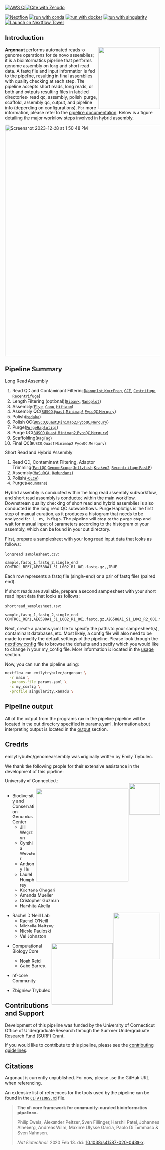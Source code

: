 [![AWS CI](https://img.shields.io/badge/CI%20tests-full%20size-FF9900?labelColor=000000&logo=Amazon%20AWS)](https://nf-co.re/genomeassembly/results)[![Cite with Zenodo](http://img.shields.io/badge/DOI-10.5281/zenodo.XXXXXXX-1073c8?labelColor=000000)](https://doi.org/10.5281/zenodo.XXXXXXX)

[![Nextflow](https://img.shields.io/badge/nextflow%20DSL2-%E2%89%A522.10.1-23aa62.svg)](https://www.nextflow.io/)
[![run with conda](http://img.shields.io/badge/run%20with-conda-3EB049?labelColor=000000&logo=anaconda)](https://docs.conda.io/en/latest/)
[![run with docker](https://img.shields.io/badge/run%20with-docker-0db7ed?labelColor=000000&logo=docker)](https://www.docker.com/)
[![run with singularity](https://img.shields.io/badge/run%20with-singularity-1d355c.svg?labelColor=000000)](https://sylabs.io/docs/)
[![Launch on Nextflow Tower](https://img.shields.io/badge/Launch%20%F0%9F%9A%80-Nextflow%20Tower-%234256e7)](https://tower.nf/launch?pipeline=https://github.com/nf-core/genomeassembly)

## Introduction

<img align="right" height="200" src="https://github.com/emilytrybulec/genomeassembly/assets/114685119/9b900dab-44cb-479e-9362-0c0d9dc00ae0">

**Argonaut** performs automated reads to genome operations for de novo assemblies; it is a bioinformatics pipeline that performs genome assembly on long and short read data. A fastq file and input information is fed to the pipeline, resulting in final assemblies with quality checking at each step. The pipeline accepts short reads, long reads, or both and outputs resulting files in labeled directories- read qc, assembly, polish, purge, scaffold, assembly qc, output, and pipeline info (depending on configurations). For more information, please refer to the [pipeline documentation](https://github.com/emilytrybulec/argonaut/blob/main/docs/README.md).  Below is a figure detailing the major workflow steps involved in hybrid assembly.

<img align="center" width="750" alt="Screenshot 2023-12-28 at 1 50 48 PM" src="https://github.com/emilytrybulec/argonaut/assets/114685119/9a67e0bb-8d63-4a1a-ae64-3f2e7dde0746">

## Pipeline Summary

Long Read Assembly
1. Read QC and Contaminant Filtering([`Nanoplot`](https://github.com/wdecoster/NanoPlot),[`KmerFreq`](https://github.com/fanagislab/kmerfreq), [`GCE`](https://github.com/fanagislab/GCE), [`Centrifuge`](https://ccb.jhu.edu/software/centrifuge/), [`Recentrifuge`](https://github.com/khyox/recentrifuge))
2. Length Filtering (optional)([`Bioawk`](https://github.com/lh3/bioawk), [`Nanoplot`](https://github.com/wdecoster/NanoPlot))
3. Assembly([`Flye`](https://github.com/fenderglass/Flye), [`Canu`](https://github.com/marbl/canu), [`Hifiasm`](https://github.com/chhylp123/hifiasm))
4. Assembly QC([`BUSCO`](https://busco.ezlab.org/),[`Quast`](https://quast.sourceforge.net/),[`Minimap2`](https://github.com/lh3/minimap2),[`PycoQC`](https://github.com/a-slide/pycoQC),[`Merqury`](https://github.com/marbl/merqury))
5. Polish([`Medaka`](https://github.com/nanoporetech/medaka))
6. Polish QC([`BUSCO`](https://busco.ezlab.org/),[`Quast`](https://quast.sourceforge.net/),[`Minimap2`](https://github.com/lh3/minimap2),[`PycoQC`](https://github.com/a-slide/pycoQC),[`Merqury`](https://github.com/marbl/merqury))
7. Purge([`PurgeHaplotigs`](https://bitbucket.org/mroachawri/purge_haplotigs/src/master/))
8. Purge QC([`BUSCO`](https://busco.ezlab.org/),[`Quast`](https://quast.sourceforge.net/),[`Minimap2`](https://github.com/lh3/minimap2),[`PycoQC`](https://github.com/a-slide/pycoQC),[`Merqury`](https://github.com/marbl/merqury))
9. Scaffolding([`RagTag`](https://github.com/malonge/RagTag))
10. Final QC([`BUSCO`](https://busco.ezlab.org/),[`Quast`](https://quast.sourceforge.net/),[`Minimap2`](https://github.com/lh3/minimap2),[`PycoQC`](https://github.com/a-slide/pycoQC),[`Merqury`](https://github.com/marbl/merqury))

Short Read and Hybrid Assembly
1. Read QC, Contaminant Filtering, Adaptor Trimming([`FastQC`](https://www.bioinformatics.babraham.ac.uk/projects/fastqc/),[`GenomeScope`](http://qb.cshl.edu/genomescope/),[`Jellyfish`](https://github.com/gmarcais/Jellyfish),[`Kraken2`](https://ccb.jhu.edu/software/kraken2/), [`Recentrifuge`](https://github.com/khyox/recentrifuge),[`FastP`](https://github.com/OpenGene/fastp))
2. Assembly([`MaSuRCA`](https://github.com/alekseyzimin/masurca), [`Redundans`](https://github.com/Gabaldonlab/redundans))
3. Polish([`POLCA`](https://journals.plos.org/ploscompbiol/article?id=10.1371/journal.pcbi.1007981))
4. Purge([`Redundans`](https://github.com/Gabaldonlab/redundans))

Hybrid assembly is conducted within the long read assembly subworkflow, and short read assembly is conducted within the main workflow. Downstream quality checking of short read and hybrid assemblies is also conducted in the long read QC subworkflows. 
Purge Haplotigs is the first step of manual curation, as it produces a histogram that needs to be analyzed for -l, -m, -h flags. The pipeline will stop at the purge step and wait for manual input of parameters according to the histogram of your assembly, which can be found in your out directory.

First, prepare a samplesheet with your long read input data that looks as follows:

`longread_samplesheet.csv`:

```csv
sample,fastq_1,fastq_2,single_end
CONTROL_REP1,AEG588A1_S1_L002_R1_001.fastq.gz,,TRUE
```

Each row represents a fastq file (single-end) or a pair of fastq files (paired end).

If short reads are available, prepare a second samplesheet with your short read input data that looks as follows:

`shortread_samplesheet.csv`:

```csv
sample,fastq_1,fastq_2,single_end
CONTROL_REP1,AEG588A1_S1_L002_R1_001.fastq.gz,AEG588A1_S1_L002_R2_001.fastq.gz,FALSE
```

Next, create a params.yaml file to specify the paths to your samplesheet(s), contaminant databases, etc. Most likely, a config file will also need to be made to modify the default settings of the pipeline. Please look through the [nextflow.config](nextflow.config) file to browse the defaults and specify which you would like to change in your my_config file. More information is located in the [usage](docs/usage.md) section.

Now, you can run the pipeline using:


```bash
nextflow run emilytrybulec/argonaut \
  -r main \
  -params-file params.yaml \
  -c my_config \
  -profile singularity,xanadu \
```

## Pipeline output
All of the output from the programs run in the pipeline pipeline will be located in the out directory specified in params.yaml. Information about interpreting output is located in the [output](docs/output.md) section.

## Credits

emilytrybulec/genomeassembly was originally written by Emily Trybulec.

We thank the following people for their extensive assistance in the development of this pipeline:

University of Connecticut:  
<img align="right" height="100" src="https://github.com/emilytrybulec/argonaut/assets/114685119/a19e1504-4288-4e3f-91bc-94c69d10eaa2">  
<img align="right" height="300" src="https://github.com/emilytrybulec/argonaut/assets/114685119/7a3fd47c-0fbf-443c-a121-9fd8a3da9ba3">

* Biodiversity and Conservation Genomics Center  
     * Jill Wegrzyn  
     * Cynthia Webster  
     * Anthony He  
     * Laurel Humphrey  
     * Keertana Chagari  
     * Amanda Mueller  
     * Cristopher Guzman  
     * Harshita Akella

<img align="right" height="150" src="https://github.com/emilytrybulec/argonaut/assets/114685119/91c25e9f-f70b-481f-8aab-55d2d529eca4">


* Rachel O'Neill Lab  
     * Rachel O’Neill  
     * Michelle Neitzey  
     * Nicole Pauloski  
     * Vel Johnston
  
<img align="right" height="200" src="https://github.com/emilytrybulec/argonaut/assets/114685119/161c0c34-4f05-496d-9436-2d087ba5ccd1">

* Computational Biology Core  
     * Noah Reid  
     * Gabe Barrett  

* nf-core Community  

* Zbigniew Trybulec

 
## Contributions and Support

Development of this pipeline was funded by the University of Connecticut Office of Undergraduate Research through the Summer Undergraduate Research Fund (SURF) Grant.

If you would like to contribute to this pipeline, please see the [contributing guidelines](.github/CONTRIBUTING.md).

## Citations
Argonaut is currently unpublished. For now, please use the GitHub URL when referencing.

An extensive list of references for the tools used by the pipeline can be found in the [`CITATIONS.md`](CITATIONS.md) file.

> **The nf-core framework for community-curated bioinformatics pipelines.**
>
> Philip Ewels, Alexander Peltzer, Sven Fillinger, Harshil Patel, Johannes Alneberg, Andreas Wilm, Maxime Ulysse Garcia, Paolo Di Tommaso & Sven Nahnsen.
>
> _Nat Biotechnol._ 2020 Feb 13. doi: [10.1038/s41587-020-0439-x](https://dx.doi.org/10.1038/s41587-020-0439-x).

